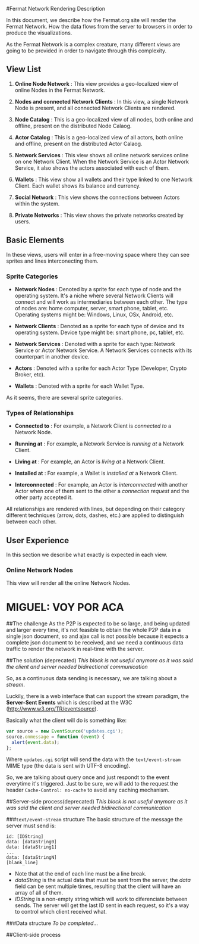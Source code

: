 #Fermat Network Rendering Description

In this document, we describe how the Fermat.org site will render the Fermat Network. How the data flows from the server to browsers in order to produce the visualizations.

As the Fermat Network is a complex creature, many different views are going to be provided in order to navigate through this complexity.

## View List

1. **Online Node Network** : This view provides a geo-localized view of online Nodes in the Fermat Network.

2. **Nodes and connected Network Clients** : In this view, a single Network Node is present, and all connected Network Clients are rendered.

3. **Node Catalog** : This is a geo-localized view of all nodes, both online and offline, present on the distributed Node Calaog.

4. **Actor Catalog** : This is a geo-localized view of all actors, both online and offline, present on the distributed Actor Calaog.

5. **Network Services** : This view shows all online network services online on one Network Client. When the Network Service is an Actor Network Service, it also shows the actors associated with each of them.

6. **Wallets** : This view show all wallets and their type linked to one Network Client. Each wallet shows its balance and currency. 

7. **Social Network** : This view shows the connections between Actors within the system. 

8. **Private Networks** : This view shows the private networks created by users.


## Basic Elements

In these views, users will enter in a free-moving space where they can see sprites and lines interconecting them.

### Sprite Categories

- **Network Nodes** : Denoted by a sprite for each type of node and the operating system. It's a niche where several Network Clients will connect and will work as intermediaries between each other. The type of nodes are: home computer, server, smart phone, tablet, etc. Operating systems might be: Windows, Linux, OSx, Android, etc.

- **Network Clients** : Denoted as a sprite for each type of device and its operating system. Device type might be: smart phone, pc, tablet, etc. 

- **Network Services** : Denoted with a sprite for each type: Network Service or Actor Network Service. A Network Services connects with its counterpart in another device.
    
- **Actors** : Denoted with a sprite for each Actor Type (Developer, Crypto Broker, etc). 

- **Wallets** : Denoted with a sprite for each Wallet Type.

As it seems, there are several sprite categories. 

### Types of Relationships

- **Connected to** : For example, a Network Client is _connected to_ a Network Node.

- **Running at** : For example, a Network Service is _running at_ a Network Client.

- **Living at** : For example, an Actor is _living at_ a Network Client.

- **Installed at** : For example, a Wallet is _installed at_ a Network Client.

- **Interconnected** : For example, an Actor is _interconnected_ with another Actor when one of them sent to the other a _connection request_ and the other party accepted it.

All relationships are rendered with lines, but depending on their category different techniques (arrow, dots, dashes, etc.) are applied to distinguish between each other. 

## User Experience

In this section we describe what exactly is expected in each view.

### Online Network Nodes
 
This view will render all the online Network Nodes. 



# MIGUEL: VOY POR ACA


##The challenge
As the P2P is expected to be so large, and being updated and larger every time, it's not feasible
to obtain the whole P2P data in a single json document, so and ajax call is not possible because
it expects a complete json document to be received, and we need a continuous data traffic to 
render the network in real-time with the server.

##The solution (deprecated)
*This block is not useful anymore as it was said the client and server needed bidirectional
communication*

So, as a continuous data sending is necessary, we are talking about a *stream*.

Luckily, there is a web interface that can support the stream paradigm, the **Server-Sent Events**
which is described at the W3C (http://www.w3.org/TR/eventsource).

Basically what the client will do is something like:

```javascript
var source = new EventSource('updates.cgi');
source.onmessage = function (event) {
  alert(event.data);
};
```

Where `updates.cgi` script will send the data with the `text/event-stream` MIME type (the data is sent with UTF-8 encoding).

So, we are talking about query once and just respondt to the event everytime it's triggered. Just
to be sure, we will add to the request the header `Cache-Control: no-cache` to avoid any
caching mechanism.

##Server-side process(deprecated)
*This block is not useful anymore as it was said the client and server needed bidirectional
communication*

###`text/event-stream` structure
The basic structure of the message the server must send is:

```
id: [IDString]
data: [dataString0]
data: [dataString1]
...
data: [dataStringN]
[blank_line]
```

- Note that at the end of each line must be a line break.
- *dataString* is the actual data that must be sent from the server, the *data* field can be sent
multiple times, resulting that the client will have an array of all of them.
- *IDString* is a non-empty string which will work to diferenciate between sends. The server will
get the last ID sent in each request, so it's a way to control which client received what.

###Data structure
*To be completed...*

##Client-side process
